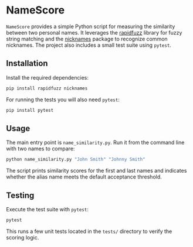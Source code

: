 # NameScore

`NameScore` provides a simple Python script for measuring the similarity
between two personal names. It leverages the
[rapidfuzz](https://github.com/maxbachmann/RapidFuzz) library for fuzzy string
matching and the [nicknames](https://pypi.org/project/nicknames/) package to
recognize common nicknames. The project also includes a small test suite using
`pytest`.

## Installation

Install the required dependencies:

```bash
pip install rapidfuzz nicknames
```

For running the tests you will also need `pytest`:

```bash
pip install pytest
```

## Usage

The main entry point is `name_similarity.py`. Run it from the command line with
two names to compare:

```bash
python name_similarity.py "John Smith" "Johnny Smith"
```

The script prints similarity scores for the first and last names and indicates
whether the alias name meets the default acceptance threshold.

## Testing

Execute the test suite with `pytest`:

```bash
pytest
```

This runs a few unit tests located in the `tests/` directory to verify the
scoring logic.
